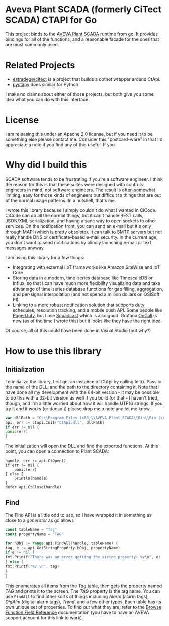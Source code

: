 # Aveva Plant SCADA (formerly CiTect SCADA) CTAPI for Go

This project binds to the
[AVEVA Plant SCADA](https://www.aveva.com/en/products/plant-scada/)
runtime from go. It provides bindings
for all of the functions, and a reasonable facade
for the ones that are most commonly used.

# Related Projects

* [estradege/citect](https://github.com/estradege/citect/wiki/Citect.CtApi-Examples)
  is a project that builds a dotnet wrapper around CtApi.
* [pyctapy](https://github.com/gaynertechnical/pyctapi) does similar for Python

I make no claims about either of those projects, but both give you some
idea what you can do with this interface.

# License

I am releasing this under an Apache 2.0 license, but if you need it to
be something else please contact me. Consider this "postcard-ware" in
that I'd appreciate a note if you find any of this useful.  If you


# Why did I build this

SCADA software tends to be frustrating if you're a software engineer.
I think the reason for this is that these suites were designed with
controls engineers in mind, not software engineers.
The result is often somewhat limiting,
easy for those kinds of engineers but difficult to things that
are out of the normal usage patterns.  In a nutshell, that's me.

I wrote this library because I simply couldn't do what I wanted
in CiCode.  CiCode can do all the normal things, but it can't handle
REST calls, JSON/XML serialization, and having a sane way to open sockets
to other services. On the notification front, you can send an e-mail
but it's only through MAPI (which is pretty obsolete). It can talk to
SMTP servers but not really handle DNS or certificate-based e-mail
security.  In the current age, you don't want to send notifications
by blindly launching e-mail or text messages anyway.

I am using this library for a few things:

* Integrating with external IIoT frameworks like Amazon SiteWise
  and IoT Core
* Storing data in a modern, time-series database like
  TimescaleDB or Influx, so that I can have much more flexibility
  visualizing data and take advantage of time-series database
  functions for gap filling, aggregation, and per-signal interpolation
  (and not spend a million dollars on OSISoft PI)
* Linking to a more robust notification solution that supports duty schedules,
  resolution tracking, and a mobile push API. Some people like
  [PagerDuty](https://www.pagerduty.com).  but I use [Squadcast](https://www.squadcast.com/)
  which is also good.  Grafana [OnCall](https://grafana.com/products/cloud/oncall) is new (as of the time I
  wrote this) but it looks like they have the right idea.

Of course, all of this could have been done in Visual Studio (but why?)

# How to use this library

## Initialization

To initialize the library, first get an instance of CtApi
by calling Init(). Pass in the name of the DLL, and the
path to the directory containing it. Note that I have done
all my development with the 64-bit version - it may be
possible to do this with a 32-bit version as well if you
build for that - I haven't tried, though, and I'm a little
worried about how it will handle UTF16 strings. If you try
it and it works (or doesn't) please drop me a note and let me know.

```go
var dllPath = "C:\\Program Files (x86)\\AVEVA Plant SCADA\\Bin\\Bin (x64)"
api, err := ctapi.Init("CtApi.dll", dllPath)
if err != nil {
panic(err)
}
```

The initialization will open the DLL and find the exported
functions. At this point, you can open a connection to
Plant SCADA:

```
handle, err := api.CtOpen()
if err != nil {
    panic(err)
} else {
    println(handle)
}
defer api.CtClose(handle)
```

## Find

The Find API is a little odd to use, so I have wrapped it in
something as close to a _generator_ as go allows

```go
const tableName = "Tag"
const propertyName = "TAG"

for hObj := range api.FindAll(handle, tableName) {
tag, e := api.GetStringProperty(hObj, propertyName)
if e != nil {
fmt.Printf("There was an error getting the string property: %v\n", e)
} else {
fmt.Printf("%v \n", tag)
}
}

```

This enumerates all items from the _Tag_ table, then gets the property named *TAG* and
prints it to the screen. The *TAG* property is the tag name. You can use `FindAll` to
find other sorts of things including _Alarm_ (alarm tags), _DigAlm_ (digital alarm tags),
_Trend_, and a few other types. Each table has its own unique set of properties. To
find out what they are, refer to
the [Browse Function Field Reference](https://gcsresource.aveva.com/plantscada/WebHelp/plantscada2023/Content/Cicode/Browse_Function_Field_Reference.html)
documentation (you have to have an AVEVA support account for this link to work).


